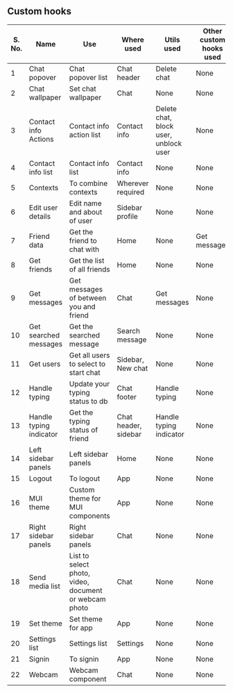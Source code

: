 ## Custom hooks

| S. No. | Name                    | Use                                                   | Where used           | Utils used                            | Other custom hooks used |
| ------ | ----------------------- | ----------------------------------------------------- | -------------------- | ------------------------------------- | ----------------------- |
| 1      | Chat popover            | Chat popover list                                     | Chat header          | Delete chat                           | None                    |
| 2      | Chat wallpaper          | Set chat wallpaper                                    | Chat                 | None                                  | None                    |
| 3      | Contact info Actions    | Contact info action list                              | Contact info         | Delete chat, block user, unblock user | None                    |
| 4      | Contact info list       | Contact info list                                     | Contact info         | None                                  | None                    |
| 5      | Contexts                | To combine contexts                                   | Wherever required    | None                                  | None                    |
| 6      | Edit user details       | Edit name and about of user                           | Sidebar profile      | None                                  | None                    |
| 7      | Friend data             | Get the friend to chat with                           | Home                 | None                                  | Get messages            |
| 8      | Get friends             | Get the list of all friends                           | Home                 | None                                  | None                    |
| 9      | Get messages            | Get messages of between you and friend                | Chat                 | Get messages                          | None                    |
| 10     | Get searched messages   | Get the searched message                              | Search message       | None                                  | None                    |
| 11     | Get users               | Get all users to select to start chat                 | Sidebar, New chat    | None                                  | None                    |
| 12     | Handle typing           | Update your typing status to db                       | Chat footer          | Handle typing                         | None                    |
| 13     | Handle typing indicator | Get the typing status of friend                       | Chat header, sidebar | Handle typing indicator               | None                    |
| 14     | Left sidebar panels     | Left sidebar panels                                   | Home                 | None                                  | None                    |
| 15     | Logout                  | To logout                                             | App                  | None                                  | None                    |
| 16     | MUI theme               | Custom theme for MUI components                       | App                  | None                                  | None                    |
| 17     | Right sidebar panels    | Right sidebar panels                                  | Chat                 | None                                  | None                    |
| 18     | Send media list         | List to select photo, video, document or webcam photo | Chat                 | None                                  | None                    |
| 19     | Set theme               | Set theme for app                                     | App                  | None                                  | None                    |
| 20     | Settings list           | Settings list                                         | Settings             | None                                  | None                    |
| 21     | Signin                  | To signin                                             | App                  | None                                  | None                    |
| 22     | Webcam                  | Webcam component                                      | Chat                 | None                                  | None                    |
